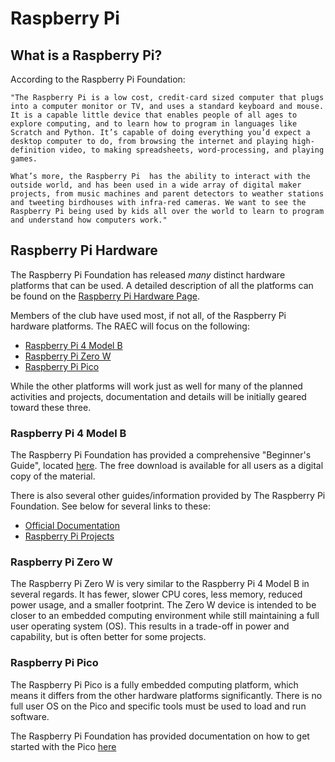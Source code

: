 # Raspberry Pi
## What is a Raspberry Pi?
According to the Raspberry Pi Foundation:

    "The Raspberry Pi is a low cost, credit-card sized computer that plugs into a computer monitor or TV, and uses a standard keyboard and mouse. It is a capable little device that enables people of all ages to explore computing, and to learn how to program in languages like Scratch and Python. It’s capable of doing everything you’d expect a desktop computer to do, from browsing the internet and playing high-definition video, to making spreadsheets, word-processing, and playing games.

    What’s more, the Raspberry Pi  has the ability to interact with the outside world, and has been used in a wide array of digital maker projects, from music machines and parent detectors to weather stations and tweeting birdhouses with infra-red cameras. We want to see the Raspberry Pi being used by kids all over the world to learn to program and understand how computers work."

## Raspberry Pi Hardware
The Raspberry Pi Foundation has released *many* distinct hardware platforms that can be used.  A detailed description of all the platforms can be found on the [Raspberry Pi Hardware Page](https://www.raspberrypi.com/products/).

Members of the club have used most, if not all, of the Raspberry Pi hardware platforms. The RAEC will focus on the following:
- [Raspberry Pi 4 Model B](https://www.raspberrypi.com/products/raspberry-pi-4-model-b/)
- [Raspberry Pi Zero W](https://www.raspberrypi.com/products/raspberry-pi-zero-2-w/)
- [Raspberry Pi Pico](https://www.raspberrypi.com/products/raspberry-pi-pico/)

While the other platforms will work just as well for many of the planned activities and projects, documentation and details will be initially geared toward these three.

### Raspberry Pi 4 Model B
The Raspberry Pi Foundation has provided a comprehensive "Beginner's Guide", located [here](https://magpi.raspberrypi.com/books/beginners-guide-4th-ed).  The free download is available for all users as a digital copy of the material.

There is also several other guides/information provided by The Raspberry Pi Foundation.  See below for several links to these:
- [Official Documentation](https://www.raspberrypi.com/documentation/)
- [Raspberry Pi Projects](https://projects.raspberrypi.org/en/)

### Raspberry Pi Zero W
The Raspberry Pi Zero W is very similar to the Raspberry Pi 4 Model B in several regards.  It has fewer, slower CPU cores, less memory, reduced power usage, and a smaller footprint.  The Zero W device is intended to be closer to an embedded computing environment while still maintaining a full user operating system (OS). This results in a trade-off in power and capability, but is often better for some projects.

### Raspberry Pi Pico
The Raspberry Pi Pico is a fully embedded computing platform, which means it differs from the other hardware platforms significantly.  There is no full user OS on the Pico and specific tools must be used to load and run software.  

The Raspberry Pi Foundation has provided documentation on how to get started with the Pico [here](https://www.raspberrypi.com/documentation/microcontrollers/)